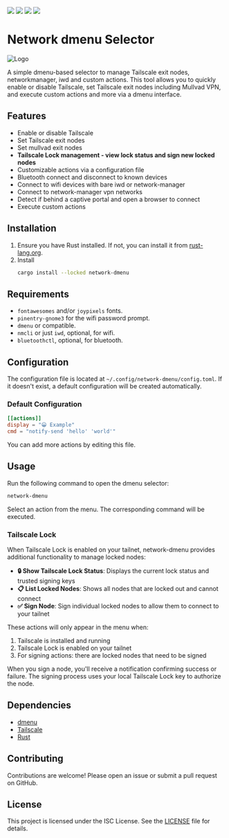 ![](https://img.shields.io/github/issues-raw/cyrinux/network-dmenu)
![](https://img.shields.io/github/stars/cyrinux/network-dmenu)
![](https://img.shields.io/crates/d/network-dmenu)
![](https://img.shields.io/crates/v/network-dmenu)

# Network dmenu Selector

![Logo](https://github.com/user-attachments/assets/d07a6fb4-7558-4cc8-b7cd-9bb1321265c7)

A simple dmenu-based selector to manage Tailscale exit nodes, networkmanager, iwd and custom actions. This tool allows you to quickly enable or disable Tailscale, set Tailscale exit nodes including Mullvad VPN, and execute custom actions and more via a dmenu interface.

## Features

- Enable or disable Tailscale
- Set Tailscale exit nodes
- Set mullvad exit nodes
- **Tailscale Lock management - view lock status and sign new locked nodes**
- Customizable actions via a configuration file
- Bluetooth connect and disconnect to known devices
- Connect to wifi devices with bare iwd or network-manager
- Connect to network-manager vpn networks
- Detect if behind a captive portal and open a browser to connect
- Execute custom actions

## Installation

1. Ensure you have Rust installed. If not, you can install it from [rust-lang.org](https://www.rust-lang.org/).
2. Install
   ```sh
   cargo install --locked network-dmenu
   ```

## Requirements

- `fontawesomes` and/or `joypixels` fonts.
- `pinentry-gnome3` for the wifi password prompt.
- `dmenu` or compatible.
- `nmcli` or just `iwd`, optional, for wifi.
- `bluetoothctl`, optional, for bluetooth.

## Configuration

The configuration file is located at `~/.config/network-dmenu/config.toml`. If it doesn't exist, a default configuration will be created automatically.

### Default Configuration

```toml
[[actions]]
display = "😀 Example"
cmd = "notify-send 'hello' 'world'"
```

You can add more actions by editing this file.

## Usage

Run the following command to open the dmenu selector:

```sh
network-dmenu
```

Select an action from the menu. The corresponding command will be executed.

### Tailscale Lock

When Tailscale Lock is enabled on your tailnet, network-dmenu provides additional functionality to manage locked nodes:

- **🔒 Show Tailscale Lock Status**: Displays the current lock status and trusted signing keys
- **📋 List Locked Nodes**: Shows all nodes that are locked out and cannot connect
- **✅ Sign Node**: Sign individual locked nodes to allow them to connect to your tailnet

These actions will only appear in the menu when:
1. Tailscale is installed and running
2. Tailscale Lock is enabled on your tailnet
3. For signing actions: there are locked nodes that need to be signed

When you sign a node, you'll receive a notification confirming success or failure. The signing process uses your local Tailscale Lock key to authorize the node.

## Dependencies

- [dmenu](https://tools.suckless.org/dmenu/)
- [Tailscale](https://tailscale.com/)
- [Rust](https://www.rust-lang.org/)

## Contributing

Contributions are welcome! Please open an issue or submit a pull request on GitHub.

## License

This project is licensed under the ISC License. See the [LICENSE](LICENSE.md) file for details.
